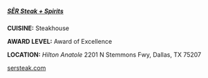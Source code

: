 ##### [SĒR Steak + Spirits](//sersteak.com)
**CUISINE:** Steakhouse

**AWARD LEVEL:** Award of Excellence

**LOCATION:** *Hilton Anatole*
2201 N Stemmons Fwy, Dallas, TX 75207

[sersteak.com](//sersteak.com)
